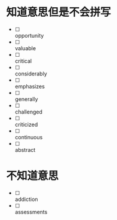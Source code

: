 # 知道意思但是不会拼写
- [ ] <div title="机会">opportunity</div> 
- [ ] <div title="有价值的">valuable</div>
- [ ] <div title="批判的">critical</div>
- [ ] <div title="相当多地">considerably</div>
- [ ] <div title="强调">emphasizes</div>
- [ ] <div title="笼统地">generally</div>
- [ ] <div title="挑战">challenged</div>
- [ ] <div title="批评">criticized</div>
- [ ] <div title="连续不断的">continuous</div>
- [ ] <div title="摘要">abstract</div>


# 不知道意思
- [ ] <div title="瘾；入迷">addiction</div>
- [ ] <div title="评价">assessments</div>



